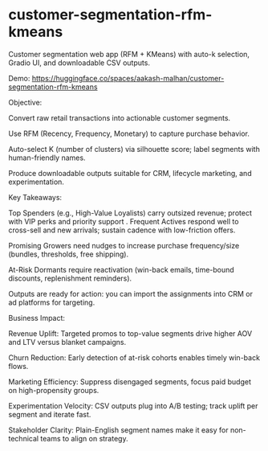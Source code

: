 # customer-segmentation-rfm-kmeans
Customer segmentation web app (RFM + KMeans) with auto-k selection, Gradio UI, and downloadable CSV outputs.

Demo: https://huggingface.co/spaces/aakash-malhan/customer-segmentation-rfm-kmeans

Objective:

Convert raw retail transactions into actionable customer segments.

Use RFM (Recency, Frequency, Monetary) to capture purchase behavior.

Auto-select K (number of clusters) via silhouette score; label segments with human-friendly names.

Produce downloadable outputs suitable for CRM, lifecycle marketing, and experimentation.

Key Takeaways:

Top Spenders (e.g., High-Value Loyalists) carry outsized revenue; protect with VIP perks and priority support
.
Frequent Actives respond well to cross-sell and new arrivals; sustain cadence with low-friction offers.

Promising Growers need nudges to increase purchase frequency/size (bundles, thresholds, free shipping).

At-Risk Dormants require reactivation (win-back emails, time-bound discounts, replenishment reminders).

Outputs are ready for action: you can import the assignments into CRM or ad platforms for targeting.

Business Impact:

Revenue Uplift: Targeted promos to top-value segments drive higher AOV and LTV versus blanket campaigns.

Churn Reduction: Early detection of at-risk cohorts enables timely win-back flows.

Marketing Efficiency: Suppress disengaged segments, focus paid budget on high-propensity groups.

Experimentation Velocity: CSV outputs plug into A/B testing; track uplift per segment and iterate fast.

Stakeholder Clarity: Plain-English segment names make it easy for non-technical teams to align on strategy.

